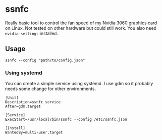 # ssnfc

Really basic tool to control the fan speed of my Nvidia 3060 graphics card on Linux. Not tested on other hardware but could still work. You also need `nvidia-settings` installed.

## Usage

```
ssnfc --config "path/to/config.json"
```

### Using systemd

You can create a simple service using systemd. I use gdm so it probably needs some change for other environments.

```
[Unit]
Description=ssnfc service
After=gdm.target

[Service]
ExecStart=/usr/local/bin/ssnfc --config /etc/ssnfc.json

[Install]
WantedBy=multi-user.target
```
